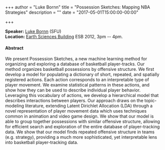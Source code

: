 +++
author = "Luke Bornn"
title = "Possession Sketches: Mapping NBA Strategies"
description = ""
date = "2017-05-01T15:00:00-00:00"

+++


**Speaker:** [Luke Bornn](http://www.lukebornn.com/) (SFU)  
**Location:** [Earth Sciences Building](https://goo.gl/maps/KAebF92kpEA2) ESB 2012, 3pm -- 4pm.

#### Abstract

We present Possession Sketches, a new machine learning method for organizing
and exploring a database of basketball player-tracks. Our method organizes
basketball possessions by offensive structure. We first develop a model for
populating a dictionary of short, repeated, and spatially registered
actions. Each action corresponds to an interpretable type of player
movement. We examine statistical patterns in these actions, and show how they
can be used to describe individual player behavior. Leveraging this vocabulary
of actions, we develop a hierarchical model that describes interactions between
players. Our approach draws on the topic-modeling literature, extending Latent
Dirichlet Allocation (LDA) through a novel representation of player movement
data which uses techniques common in animation and video game design. We show
that our model is able to group together possessions with similar offensive
structure, allowing for efficient search and exploration of the entire database
of player-tracking data. We show that our model finds repeated offensive
structure in teams (e.g. strategy), providing a much more sophisticated, yet
interpretable lens into basketball player-tracking data.
